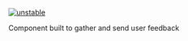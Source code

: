 [![unstable](http://badges.github.io/stability-badges/dist/unstable.svg)](http://github.com/badges/stability-badges)

Component built to gather and send user feedback